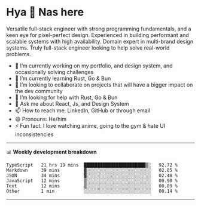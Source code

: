 # Hya 👋 Nas here

Versatile full-stack engineer with strong programming fundamentals, and a keen eye for pixel-perfect design. Experienced in building performant and scalable systems with high availability. Domain expert in multi-brand design systems. Truly full-stack engineer looking to help solve real-world problems.

- 🔭 I’m currently working on my portfolio, and design system, and occasionally solving challenges
- 🌱 I’m currently learning Rust, Go & Bun
- 👯 I’m looking to collaborate on projects that will have a bigger impact on the dev community
- 🤔 I’m looking for help with Rust, Go & Bun
- 💬 Ask me about React, Js, and Design System
- 📫 How to reach me: LinkedIn, GitHub or through email
- 😄 Pronouns: He/him
- ⚡ Fun fact: I love watching anime, going to the gym & hate UI inconsistencies

-------
📊 **Weekly development breakdown**
<!--START_SECTION:waka-->

```text
TypeScript   21 hrs 19 mins  ███████████████████████▒░   92.72 %
Markdown     39 mins         ▓░░░░░░░░░░░░░░░░░░░░░░░░   02.85 %
JSON         34 mins         ▓░░░░░░░░░░░░░░░░░░░░░░░░   02.48 %
JavaScript   12 mins         ▒░░░░░░░░░░░░░░░░░░░░░░░░   00.90 %
Text         12 mins         ▒░░░░░░░░░░░░░░░░░░░░░░░░   00.89 %
Other        1 min           ░░░░░░░░░░░░░░░░░░░░░░░░░   00.14 %
```

<!--END_SECTION:waka-->
-------
